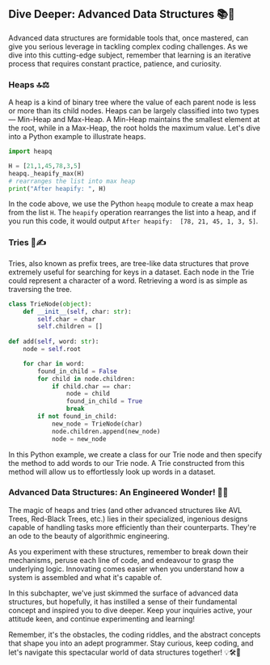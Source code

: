 ## Dive Deeper: Advanced Data Structures 📚🔬

Advanced data structures are formidable tools that, once mastered, can give you serious leverage in tackling complex coding challenges. As we dive into this cutting-edge subject, remember that learning is an iterative process that requires constant practice, patience, and curiosity.

### Heaps 🔝⚖

A heap is a kind of binary tree where the value of each parent node is less or more than its child nodes. Heaps can be largely classified into two types — Min-Heap and Max-Heap. A Min-Heap maintains the smallest element at the root, while in a Max-Heap, the root holds the maximum value. Let's dive into a Python example to illustrate heaps.

```python
import heapq

H = [21,1,45,78,3,5]
heapq._heapify_max(H)
# rearranges the list into max heap
print("After heapify: ", H)
```
In the code above, we use the Python `heapq` module to create a max heap from the list `H`. The `heapify` operation rearranges the list into a heap, and if you run this code, it would output `After heapify:  [78, 21, 45, 1, 3, 5]`.

### Tries 🌲✍️

Tries, also known as prefix trees, are tree-like data structures that prove extremely useful for searching for keys in a dataset. Each node in the Trie could represent a character of a word. Retrieving a word is as simple as traversing the tree. 

```python
class TrieNode(object):
    def __init__(self, char: str):
        self.char = char
        self.children = []
        
def add(self, word: str):
    node = self.root

    for char in word:
        found_in_child = False
        for child in node.children:
            if child.char == char:
                node = child
                found_in_child = True
                break
        if not found_in_child:
            new_node = TrieNode(char)
            node.children.append(new_node)
            node = new_node
```

In this Python example, we create a class for our Trie node and then specify the method to add words to our Trie node. A Trie constructed from this method will allow us to effortlessly look up words in a dataset.

### Advanced Data Structures: An Engineered Wonder! 🔰🌟

The magic of heaps and tries (and other advanced structures like AVL Trees, Red-Black Trees, etc.) lies in their specialized, ingenious designs capable of handling tasks more efficiently than their counterparts. They're an ode to the beauty of algorithmic engineering.

As you experiment with these structures, remember to break down their mechanisms, peruse each line of code, and endeavour to grasp the underlying logic. Innovating comes easier when you understand how a system is assembled and what it's capable of.

In this subchapter, we've just skimmed the surface of advanced data structures, but hopefully, it has instilled a sense of their fundamental concept and inspired you to dive deeper. Keep your inquiries active, your attitude keen, and continue experimenting and learning!

Remember, it's the obstacles, the coding riddles, and the abstract concepts that shape you into an adept programmer. Stay curious, keep coding, and let's navigate this spectacular world of data structures together! 💡🛠️🚀

